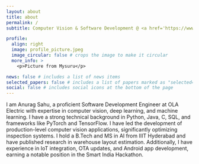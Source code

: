 ```yaml
---
layout: about
title: about
permalink: /
subtitle: Computer Vision & Software Development @ <a href='https://www.olaelectric.com/'> OLA </a> | <a href='https://www.iiit.ac.in/'>IIIT Hyderabad</a>

profile:
  align: right
  image: profile_picture.jpeg
  image_circular: false # crops the image to make it circular
  more_info: >
    <p>Picture from Mysuru</p>

news: false # includes a list of news items
selected_papers: false # includes a list of papers marked as "selected={true}"
social: false # includes social icons at the bottom of the page
---
```


I am Anurag Sahu, a proficient Software Development Engineer at OLA Electric with expertise in computer vision, deep learning, and machine learning. I have a strong technical background in Python, Java, C, SQL, and frameworks like PyTorch and TensorFlow. I have led the development of production-level computer vision applications, significantly optimizing inspection systems. I hold a B.Tech and MS in AI from IIIT Hyderabad and have published research in warehouse layout estimation. Additionally, I have experience in IoT integration, OTA updates, and Android app development, earning a notable position in the Smart India Hackathon.
